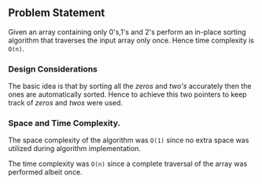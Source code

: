 ## Problem Statement
Given an array containing only 0's,1's and 2's perform an in-place sorting algorithm that traverses the input array only once. Hence time complexity is `O(n)`.

### Design Considerations
The basic idea is that by sorting all the *zeros* and *two's* accurately then the ones are automatically sorted. Hence to achieve this two pointers to keep track of *zeros* and *twos* were used.

### Space and Time Complexity.
The space complexity of the algorithm was `O(1)` since no extra space was utilized during algorithm implementation.

The time complexity was `O(n)` since a complete traversal of the array was performed albeit once.